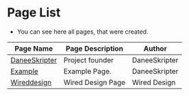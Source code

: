 # Page List
- You can see here all pages, that were created.

| Page Name | Page Description| Author |
| ------- | ------------------ | ------- |
| [DaneeSkripter](https://bepartofhistory.tk/page/daneeskripter) | Project founder | DaneeSkripter |
| [Example](https://bepartofhistory.tk/page/example)  | Example Page. | DaneeSkripter |
| [Wireddesign](https://bepartofhistory.tk/page/Wireddesign) | Wired Design Page | Wired Design
